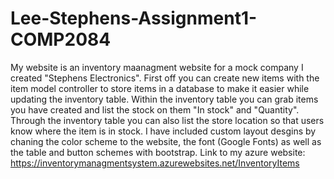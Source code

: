 # Lee-Stephens-Assignment1-COMP2084
My website is an inventory maanagment website for a mock company I created "Stephens Electronics". First off you can create new items with the item model controller to store items in a
database to make it easier while updating the inventory table. Within the inventory table you can grab items you have created and list the stock on them "In stock" and "Quantity".
Through the inventory table you can also list the store location so that users know where the item is in stock.
I have included custom layout desgins by chaning the color scheme to the website, the font (Google Fonts) as well as the table and button schemes with bootstrap.
Link to my azure website: https://inventorymanagmentsystem.azurewebsites.net/InventoryItems
